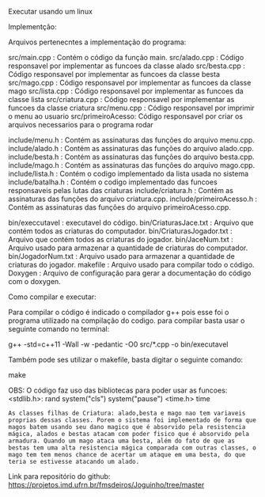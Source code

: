 Executar usando um linux

Implementção:

Arquivos pertenecntes a implementação do programa:

src/main.cpp : Contém o código da função main.
src/alado.cpp : Código responsavel por implementar as funcoes da classe alado
src/besta.cpp : Código responsavel por implementar as funcoes da classe besta
src/mago.cpp : Código responsavel por implementar as funcoes da classe mago
src/lista.cpp : Código responsavel por implementar as funcoes da classe lista
src/criatura.cpp : Código responsavel por implementar as funcoes da classe criatura
src/menu.cpp : Código responsavel por imprimir o menu ao usuario
src/primeiroAcesso: Código responsavel por criar os arquivos necessarios para o programa rodar

include/menu.h : Contém as assinaturas das funções do arquivo menu.cpp.
include/alado.h : Contém as assinaturas das funções do arquivo alado.cpp.
include/besta.h : Contém as assinaturas das funções do arquivo besta.cpp.
include/mago.h : Contém as assinaturas das funções do arquivo mago.cpp.
include/lista.h : Contém o codigo implementado da lista usada no sistema
include/batalha.h : Contém o codigo implementado das funcoes responsaveis pelas lutas das criaturas
include/criatura.h : Contém as assinaturas das funções do arquivo criatura.cpp.
include/primeiroAcesso.h : Contém as assinaturas das funções do arquivo primeiroAcesso.cpp.

bin/execcutavel : executavel do código.
bin/CriaturasJace.txt : Arquivo que contém todos as criaturas do computador.
bin/CriaturasJogador.txt : Arquivo que contém todos as criaturas do jogador.
bin/JaceNum.txt : Arquivo usado para armazenar a quantidade de criaturas do computador.
bin/JogadorNum.txt : Arquivo usado para armazenar a quantidade de criaturas do jogador.
makefile : Arquivo usado para compilar todo o código.
Doxygen : Arquivo de configuração para gerar a documentação do código com o doxygen.

Como compilar e executar:

Para compilar o código é indicado o compilador g++ pois esse foi o programa utilizado na compilação do codigo. para compilar basta usar o seguinte comando no terminal:

g++ -std=c++11 -Wall -w -pedantic -O0 src/*.cpp -o bin/executavel

Também pode ses utilizar o makefile, basta digitar o seguinte comando:

make 

OBS:
O código faz uso das bibliotecas para poder usar as funcoes: 
	<stdlib.h>:
		rand
		system("cls")
		system("pause")
<time.h>
		time

	As classes filhas de Criatura: alado,besta e mago nao tem variaveis proprias dessas classes. Porem o sistema foi implementado de forma que magos batem usando seu dano magico que é absorvido pela resistencia mágica, alados e bestas atacam com poder fisico que é absorvido pela armadura. Quando um mago ataca uma besta, além do fato de que as bestas tem uma alta resistencia mágica comparada com outras classes, o mago tem tem menos chance de acertar um ataque em uma besta, do que teria se estivesse atacando um alado.

Link para repositório do github: https://projetos.imd.ufrn.br/fmsdeiros/Joguinho/tree/master
